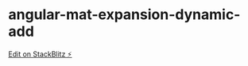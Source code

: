 # angular-mat-expansion-dynamic-add

[Edit on StackBlitz ⚡️](https://stackblitz.com/edit/angular-qfznxn)